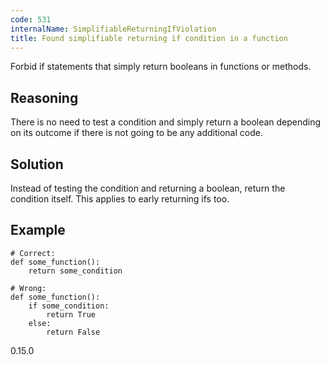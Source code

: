 ```yaml
---
code: 531
internalName: SimplifiableReturningIfViolation
title: Found simplifiable returning if condition in a function
---
```


Forbid if statements that simply return booleans in functions or
methods.

## Reasoning
There is no need to test a condition and simply return a boolean
depending on its outcome if there is not going to be any additional
code.

## Solution
Instead of testing the condition and returning a boolean, return the
condition itself. This applies to early returning ifs too.

## Example

    # Correct:
    def some_function():
        return some_condition
    
    # Wrong:
    def some_function():
        if some_condition:
            return True
        else:
            return False

<div class="versionadded">

0.15.0

</div>